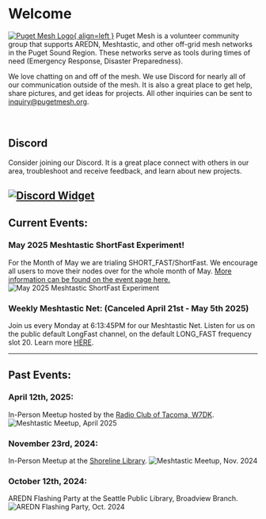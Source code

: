 # Welcome

[![Puget Mesh Logo](/static/PugetMeshLogo_200.png){ align=left }](/static/PugetMeshLogo.svg)
Puget Mesh is a volunteer community group that supports AREDN, Meshtastic, and other off-grid mesh networks in the Puget Sound Region. These networks serve as tools during times of need (Emergency Response, Disaster Preparedness).

We love chatting on and off of the mesh. We use Discord for nearly all of our communication outside of the mesh. It is also a great place to get help, share pictures, and get ideas for projects. All other inquiries can be sent to inquiry@pugetmesh.org.
</br>
</br>
</br>

## Discord

Consider joining our Discord. It is a great place connect with others in our area, troubleshoot and receive feedback, and learn about new projects.

[![Discord Widget](https://discord.com/api/guilds/1291139029814739084/widget.png?style=banner2)](https://discord.gg/ANvUg3AyZt)
---
## Current Events:
### May 2025 Meshtastic ShortFast Experiment!
For the Month of May we are trialing SHORT_FAST/ShortFast. We encourage all users to move their nodes over for the whole month of May. [More information can be found on the event page here.](/meshtastic/may2025)
![May 2025 Meshtastic ShortFast Experiment](/media/meshtastic/May2025-SF-Announcement.jpg)

### Weekly Meshtastic Net: (Canceled April 21st - May 5th 2025)
Join us every Monday at 6:13:45PM for our Meshtastic Net. Listen for us on the public default LongFast channel, on the default LONG_FAST frequency slot 20. Learn more [HERE](/meshtastic/#weekly-net).

---

## Past Events:

### April 12th, 2025:
In-Person Meetup hosted by the [Radio Club of Tacoma, W7DK](https://www.w7dk.org/).
![Meshtastic Meetup, April 2025](/media/12April2025_Meshtastic_Meetup.jpg)

### November 23rd, 2024:
In-Person Meetup at the [Shoreline Library](https://maps.app.goo.gl/B4RmdBR16wtdEE3Q7).
![Meshtastic Meetup, Nov. 2024](/media/23Nov2024_Meshtastic_Meetup.png)


### October 12th, 2024:
AREDN Flashing Party at the Seattle Public Library, Broadview Branch.
![AREDN Flashing Party, Oct. 2024](/media/AREDN%20Flashing%20Party-12Oct2024.jpg)
